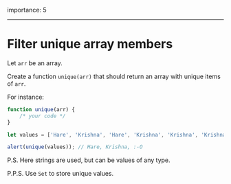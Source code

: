 importance: 5

---

# Filter unique array members

Let `arr` be an array.

Create a function `unique(arr)` that should return an array with unique items of `arr`.

For instance:

```js
function unique(arr) {
    /* your code */
}

let values = ['Hare', 'Krishna', 'Hare', 'Krishna', 'Krishna', 'Krishna', 'Hare', 'Hare', ':-O'];

alert(unique(values)); // Hare, Krishna, :-O
```

P.S. Here strings are used, but can be values of any type.

P.P.S. Use `Set` to store unique values.
